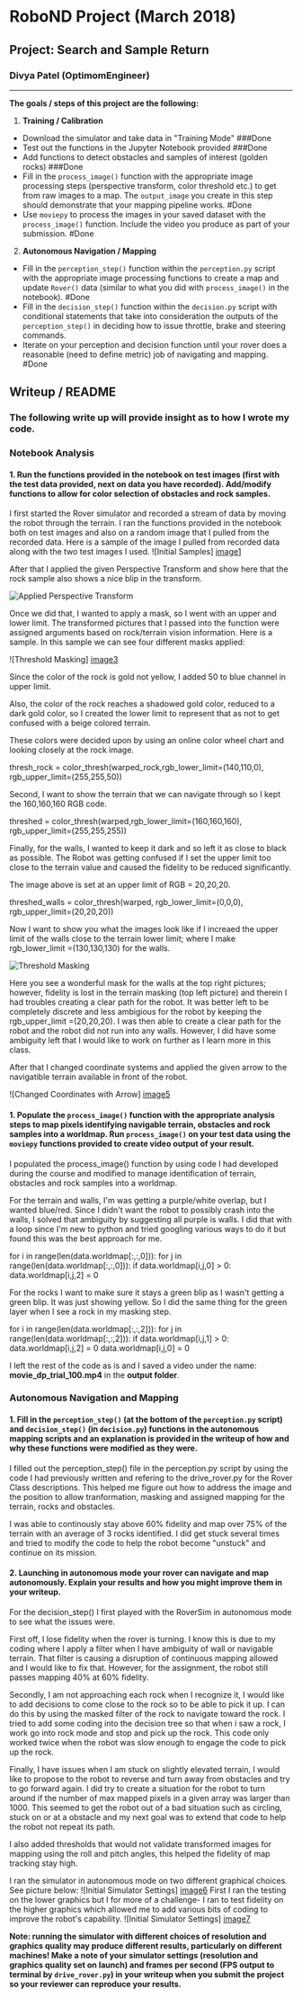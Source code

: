 # RoboND Project (March 2018)
## Project: Search and Sample Return
### Divya Patel (OptimomEngineer)
---

**The goals / steps of this project are the following:**  

1) **Training / Calibration**  

* Download the simulator and take data in "Training Mode" ###Done
* Test out the functions in the Jupyter Notebook provided ###Done
* Add functions to detect obstacles and samples of interest (golden rocks) ###Done
* Fill in the `process_image()` function with the appropriate image processing steps (perspective transform, color threshold etc.) to get from raw images to a map.  The `output_image` you create in this step should demonstrate that your mapping pipeline works. #Done
* Use `moviepy` to process the images in your saved dataset with the `process_image()` function.  Include the video you produce as part of your submission. #Done

2) **Autonomous Navigation / Mapping**

* Fill in the `perception_step()` function within the `perception.py` script with the appropriate image processing functions to create a map and update `Rover()` data (similar to what you did with `process_image()` in the notebook). #Done
* Fill in the `decision_step()` function within the `decision.py` script with conditional statements that take into consideration the outputs of the `perception_step()` in deciding how to issue throttle, brake and steering commands. 
* Iterate on your perception and decision function until your rover does a reasonable (need to define metric) job of navigating and mapping.  #Done

[//]: # (Image References)

[image1]: ./misc/initial_samples.png
[image2]: ./misc/Pers_transform.png
[image3]: ./misc/thresh1.png 
[image4]: ./misc/thresh2.png
[image5]: ./misc/arrow.png
[image6]: ./misc/simulator_settings.png
[image7]: ./misc/simulator_settings.png


## Writeup / README
### The following write up will provide insight as to how I wrote my code. 

### Notebook Analysis
#### 1. Run the functions provided in the notebook on test images (first with the test data provided, next on data you have recorded). Add/modify functions to allow for color selection of obstacles and rock samples.
I first started the Rover simulator and recorded a stream of data by moving the robot through the terrain.
I ran the functions provided in the notebook both on test images and also on a random image that I pulled from the recorded data.
Here is a sample of the image I pulled from recorded data along with the two test images I used.
![Initial Samples] [image1]

After that I applied the given Perspective Transform and show here that the rock sample also shows a nice blip in the transform.

![Applied Perspective Transform][image2]

Once we did that, I wanted to apply a mask, so I went with an upper and lower limit. The transformed pictures that I passed into the function were assigned arguments based on rock/terrain vision information. Here is a sample. In this sample we can see four different masks applied:


![Threshold Masking] [image3]


Since the color of the rock is gold not yellow, I added 50 to blue channel in upper limit. 

Also, the color of the rock reaches a shadowed gold color, reduced to a dark gold color, so I created the lower limit to represent that as not to get confused with a beige colored terrain. 

These colors were decided upon by using an online color wheel chart and looking closely at the rock image.

thresh_rock = color_thresh(warped_rock,rgb_lower_limit=(140,110,0), rgb_upper_limit=(255,255,50))

Second, I want to show the terrain that we can navigate through so I kept the 160,160,160 RGB code. 

threshed = color_thresh(warped,rgb_lower_limit=(160,160,160), rgb_upper_limit=(255,255,255))

Finally, for the walls, I wanted to keep it dark and so left it as close to black as possible. The Robot was getting confused if I set the upper limit too close to the terrain value and caused the fidelity to be reduced significantly. 

The image above is set at an upper limit of RGB = 20,20,20.

threshed_walls = color_thresh(warped, rgb_lower_limit=(0,0,0), rgb_upper_limit=(20,20,20))


Now I want to show you what the images look like if I increaed the upper limit of the walls close to the terrain lower limit; where I make rgb_lower_limit =(130,130,130) for the walls.

![Threshold Masking][image4]

Here you see a wonderful mask for the walls at the top right pictures; however, fidelity is lost in the terrain masking (top left picture) and therein I had troubles creating a clear path for the robot. It was better left to be completely discrete and less ambigious for the robot by keeping the rgb_upper_limit =(20,20,20). I was then able to create a clear path for the robot and the robot did not run into any walls. However, I did have some ambiguity left that I would like to work on further as I learn more in this class.


After that I changed coordinate systems and applied the given arrow to the navigatible terrain available in front of the robot.

![Changed Coordinates with Arrow] [image5]



#### 1. Populate the `process_image()` function with the appropriate analysis steps to map pixels identifying navigable terrain, obstacles and rock samples into a worldmap.  Run `process_image()` on your test data using the `moviepy` functions provided to create video output of your result. 
I populated the process_image() function by using code I had developed during the course and modified to manage identification of terrain, obstacles and rock samples into a worldmap. 

For the terrain and walls, I'm was getting a purple/white overlap, but I wanted blue/red. Since I didn't want the robot to possibly crash into the walls, I solved that ambiguity by suggesting all purple is walls. I did that with a loop since I'm new to python and tried googling various ways to do it but found this was the best approach for me.

   for i in range(len(data.worldmap[:,:,0])):
        for j in range(len(data.worldmap[:,:,0])):
            if data.worldmap[i,j,0] > 0:
                data.worldmap[i,j,2] = 0
        
For the rocks I want to make sure it stays a green blip as I wasn't getting a green blip. It was just showing yellow. So I did the same thing for the green layer when I see a rock in my masking step.

   for i in range(len(data.worldmap[:,:,2])):
        for j in range(len(data.worldmap[:,:,2])):
            if data.worldmap[i,j,1] > 0:
                data.worldmap[i,j,2] = 0
                data.worldmap[i,j,0] = 0
   

I left the rest of the code as is and I saved a video under the name: **movie_dp_trial_100.mp4** in the **output folder**.


### Autonomous Navigation and Mapping

#### 1. Fill in the `perception_step()` (at the bottom of the `perception.py` script) and `decision_step()` (in `decision.py`) functions in the autonomous mapping scripts and an explanation is provided in the writeup of how and why these functions were modified as they were.

I filled out the perception_step() file in the perception.py script by using the code I had previously written and refering to the drive_rover.py for the Rover Class descriptions. This helped me figure out how to address the image and the position to allow tranformation, masking and assigned mapping for the terrain, rocks and obstacles.

I was able to continously stay above 60% fidelity and map over 75% of the terrain with an average of 3 rocks identified.
I did get stuck several times and tried to modify the code to help the robot become "unstuck" and continue on its mission.

#### 2. Launching in autonomous mode your rover can navigate and map autonomously.  Explain your results and how you might improve them in your writeup.
For the decision_step() I first played with the RoverSim in autonomous mode to see what the issues were. 

First off, I lose fidelity when the rover is turning. I know this is due to my coding where I apply a filter when I have ambiguity of wall or navigable terrain. That filter is causing a disruption of continuous mapping allowed and I would like to fix that. However, for the assignment, the robot still passes mapping 40% at 60% fidelity.

Secondly, I am not approaching each rock when I recognize it, I would like to add decisions to come close to the rock so to be able to pick it up. I can do this by using the masked filter of the rock to navigate toward the rock. I tried to add some coding into the decision tree so that when i saw a rock, I work go into rock mode and stop and pick up the rock. This code only worked twice when the robot was slow enough to engage the code to pick up the rock.

Finally, I have issues when I am stuck on slightly elevated terrain, I would like to propose to the robot to reverse and turn away from obstacles and try to go forward again. I did try to create a situation for the robot to turn around if the number of max mapped pixels in a given array was larger than 1000. This seemed to get the robot out of a bad situation such as circling, stuck on or at a obstacle and my next goal was to extend that code to help the robot not repeat its path.

I also added thresholds that would not validate transformed images for mapping using the roll and pitch angles, this helped the fidelity of map tracking stay high.

I ran the simulator in autonomous mode on two different graphical choices.
See picture below:
![Initial Simulator Settings] [image6]
First I ran the testing on the lower graphics but I for more of a challenge- I ran to test fidelity on the higher graphics which allowed me to add various bits of coding to improve the robot's capability.
![Initial Simulator Settings] [image7]

**Note: running the simulator with different choices of resolution and graphics quality may produce different results, particularly on different machines!  Make a note of your simulator settings (resolution and graphics quality set on launch) and frames per second (FPS output to terminal by `drive_rover.py`) in your writeup when you submit the project so your reviewer can reproduce your results.**






